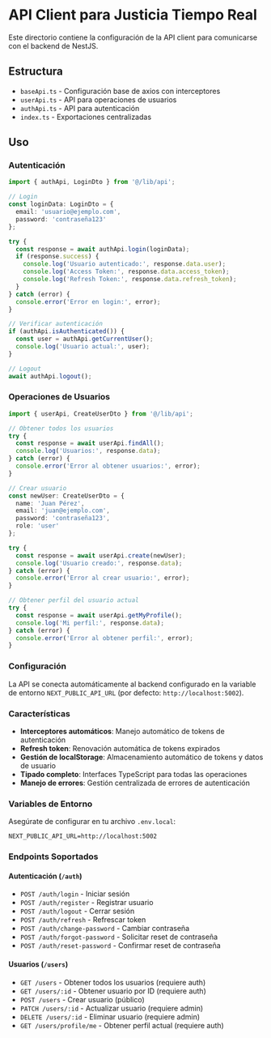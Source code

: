 # API Client para Justicia Tiempo Real

Este directorio contiene la configuración de la API client para comunicarse con el backend de NestJS.

## Estructura

- `baseApi.ts` - Configuración base de axios con interceptores
- `userApi.ts` - API para operaciones de usuarios
- `authApi.ts` - API para autenticación
- `index.ts` - Exportaciones centralizadas

## Uso

### Autenticación

```typescript
import { authApi, LoginDto } from '@/lib/api';

// Login
const loginData: LoginDto = {
  email: 'usuario@ejemplo.com',
  password: 'contraseña123'
};

try {
  const response = await authApi.login(loginData);
  if (response.success) {
    console.log('Usuario autenticado:', response.data.user);
    console.log('Access Token:', response.data.access_token);
    console.log('Refresh Token:', response.data.refresh_token);
  }
} catch (error) {
  console.error('Error en login:', error);
}

// Verificar autenticación
if (authApi.isAuthenticated()) {
  const user = authApi.getCurrentUser();
  console.log('Usuario actual:', user);
}

// Logout
await authApi.logout();
```

### Operaciones de Usuarios

```typescript
import { userApi, CreateUserDto } from '@/lib/api';

// Obtener todos los usuarios
try {
  const response = await userApi.findAll();
  console.log('Usuarios:', response.data);
} catch (error) {
  console.error('Error al obtener usuarios:', error);
}

// Crear usuario
const newUser: CreateUserDto = {
  name: 'Juan Pérez',
  email: 'juan@ejemplo.com',
  password: 'contraseña123',
  role: 'user'
};

try {
  const response = await userApi.create(newUser);
  console.log('Usuario creado:', response.data);
} catch (error) {
  console.error('Error al crear usuario:', error);
}

// Obtener perfil del usuario actual
try {
  const response = await userApi.getMyProfile();
  console.log('Mi perfil:', response.data);
} catch (error) {
  console.error('Error al obtener perfil:', error);
}
```

### Configuración

La API se conecta automáticamente al backend configurado en la variable de entorno `NEXT_PUBLIC_API_URL` (por defecto: `http://localhost:5002`).

### Características

- **Interceptores automáticos**: Manejo automático de tokens de autenticación
- **Refresh token**: Renovación automática de tokens expirados
- **Gestión de localStorage**: Almacenamiento automático de tokens y datos de usuario
- **Tipado completo**: Interfaces TypeScript para todas las operaciones
- **Manejo de errores**: Gestión centralizada de errores de autenticación

### Variables de Entorno

Asegúrate de configurar en tu archivo `.env.local`:

```env
NEXT_PUBLIC_API_URL=http://localhost:5002
```

### Endpoints Soportados

#### Autenticación (`/auth`)
- `POST /auth/login` - Iniciar sesión
- `POST /auth/register` - Registrar usuario
- `POST /auth/logout` - Cerrar sesión
- `POST /auth/refresh` - Refrescar token
- `POST /auth/change-password` - Cambiar contraseña
- `POST /auth/forgot-password` - Solicitar reset de contraseña
- `POST /auth/reset-password` - Confirmar reset de contraseña

#### Usuarios (`/users`)
- `GET /users` - Obtener todos los usuarios (requiere auth)
- `GET /users/:id` - Obtener usuario por ID (requiere auth)
- `POST /users` - Crear usuario (público)
- `PATCH /users/:id` - Actualizar usuario (requiere admin)
- `DELETE /users/:id` - Eliminar usuario (requiere admin)
- `GET /users/profile/me` - Obtener perfil actual (requiere auth)
